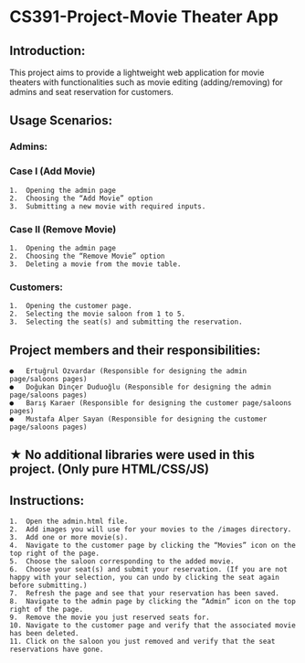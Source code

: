 # CS391-Project-Movie Theater App

## Introduction:

This project aims to provide a lightweight web application for movie theaters with functionalities such as movie editing (adding/removing) for admins and seat reservation for customers.

## Usage Scenarios:

### Admins:

### Case I (Add Movie)

    1.	Opening the admin page
    2.	Choosing the “Add Movie” option
    3.	Submitting a new movie with required inputs.

### Case II (Remove Movie)

    1.	Opening the admin page
    2.	Choosing the “Remove Movie” option
    3.	Deleting a movie from the movie table.

### Customers:

    1.	Opening the customer page.
    2.	Selecting the movie saloon from 1 to 5.
    3.	Selecting the seat(s) and submitting the reservation.

## Project members and their responsibilities:

    ●	Ertuğrul Özvardar (Responsible for designing the admin page/saloons pages)
    ●	Doğukan Dinçer Duduoğlu (Responsible for designing the admin page/saloons pages)
    ●	Barış Karaer (Responsible for designing the customer page/saloons pages)
    ●	Mustafa Alper Sayan (Responsible for designing the customer page/saloons pages)

## ★ No additional libraries were used in this project. (Only pure HTML/CSS/JS)

## Instructions:

    1.	Open the admin.html file.
    2.	Add images you will use for your movies to the /images directory.
    3.	Add one or more movie(s).
    4.	Navigate to the customer page by clicking the “Movies” icon on the top right of the page.
    5.	Choose the saloon corresponding to the added movie.
    6.	Choose your seat(s) and submit your reservation. (If you are not happy with your selection, you can undo by clicking the seat again before submitting.)
    7.	Refresh the page and see that your reservation has been saved.
    8.	Navigate to the admin page by clicking the “Admin” icon on the top right of the page.
    9.	Remove the movie you just reserved seats for.
    10.	Navigate to the customer page and verify that the associated movie has been deleted.
    11.	Click on the saloon you just removed and verify that the seat reservations have gone.
